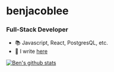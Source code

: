 # benjacoblee

### Full-Stack Developer

-   :books: Javascript, React, PostgresQL, etc.
-   :pencil: I write [here](https://benjacoblee.netlify.app/blog)

[![Ben's github stats](https://github-readme-stats.vercel.app/api?username=benjacoblee)](https://github.com/anuraghazra/github-readme-stats)
